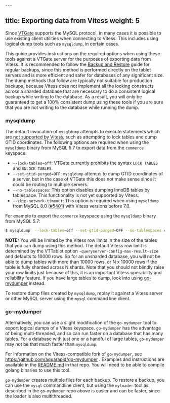 	---
title: Exporting data from Vitess
weight: 5
---

Since [VTGate](../../concepts/vtgate/) supports the MySQL protocol, in many
cases it is possible to use existing client utilities when connecting to
Vitess. This includes using logical dump tools such as `mysqldump`, in
certain cases.

This guide provides instructions on the required options when using these tools
against a VTGate server for the purposes of exporting data from Vitess. It is
recommended to follow the [Backup and Restore](../backup-and-restore/) guide
for regular backups, since this method is performed directly on the tablet
servers and is more efficient and safer for databases of any significant size.
The dump methods that follow are typically not suitable for production backups,
because Vitess does not implement all the locking constructs across a sharded
database that are necessary to do a consistent logical backup while writing
to the database.  As a result, you will only be guaranteed to get a 100%
consistent dump using these tools if you are sure that you are not writing
to the database while running the dump.

### mysqldump

The default invocation of `mysqldump` attempts to execute statements which are [not supported by Vitess](../../reference/mysql-compatibility/), such as attempting to lock tables and dump GTID coordinates. The following options are required when using the `mysqldump` binary from MySQL 5.7 to export data from the `commerce` keyspace:

* `--lock-tables=off`: VTGate currently prohibits the syntax `LOCK TABLES` and `UNLOCK TABLES`.
* `--set-gtid-purged=OFF`: `mysqldump` attemps to dump GTID coordinates of a server, but in the case of VTGate this does not make sense since it could be routing to multiple servers.
* `--no-tablespaces`: This option disables dumping InnoDB tables by tablespace. This functionality is not yet supported by Vitess.
* `--skip-network-timeout`: This option is required when using `mysqldump` from MySQL 8.0 ([#5401](https://github.com/vitessio/vitess/issues/5401)) with Vitess versions before 7.0.

For example to export the `commerce` keyspace using the `mysqldump` binary from MySQL 5.7:

```sh
$ mysqldump  --lock-tables=off --set-gtid-purged=OFF --no-tablespaces commerce > commerce.sql
```

**NOTE:** You will be limited by the Vitess row limits in the size of the
tables that you can dump using this method.  The default Vitess row limit is
determined by the VTTablet option `-queryserver-config-max-result-size`
and defaults to 10000 rows.  So for an unsharded database, you will not be
able to dump tables with more than 10000 rows, or N x 10000 rows if the table
is fully sharded across N shards.  Note that you should not blindly raise your
row limits just because of this, it is an important Vitess operability
and reliability feature.  If you have large tables to dump, look into using
[go-mydumper](#go-mydumper) instead.

To restore dump files created by `mysqldump`, replay it against a Vitess
server or other MySQL server using the `mysql` command line client.

### go-mydumper

Alternatively, you can use a slight modification of the `go-mydumper` tool
to export logical dumps of a Vitess keyspace. `go-mydumper` has the
advantage of being multi-threaded, and so can run faster on a database
that has many tables.  For a database with just one or a handful of large
tables, `go-mydumper` may not be that much faster than `mysqldump`.

For information on the Vitess-compatible fork of `go-mydumper`, see
https://github.com/aquarapid/go-mydumper . Examples and instructions
are available in the [README.md](https://github.com/aquarapid/go-mydumper/blob/jacques_vitess/README.md)
in that repo.  You will need to be able to compile golang binaries
to use this tool.

`go-mydumper` creates multiple files for each backup.  To restore a
backup, you can use the `mysql` commandline client, but using the
`myloader` tool as described in the `go-mydumper` repo above is easier
and can be faster, since the loader is also multithreaded.
